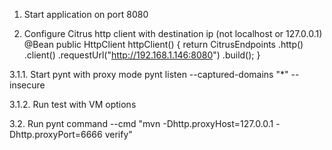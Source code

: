 1. Start application on port 8080


2. Configure Citrus http client with destination ip (not localhost or 127.0.0.1)
@Bean
    public HttpClient httpClient() {
        return CitrusEndpoints
                .http()
                .client()
                .requestUrl("http://192.168.1.146:8080")
                .build();
    }

3.1.1. Start pynt with proxy mode pynt listen --captured-domains "*" --insecure

3.1.2. Run test with VM options

3.2. Run pynt command --cmd "mvn -Dhttp.proxyHost=127.0.0.1 -Dhttp.proxyPort=6666 verify"



